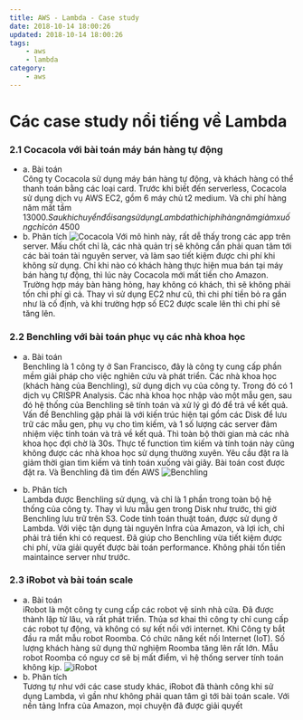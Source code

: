 ```yaml
---
title: AWS - Lambda - Case study
date: 2018-10-14 18:00:26
updated: 2018-10-14 18:00:26
tags:
    - aws
    - lambda
category: 
    - aws
---
```


# Các case study nổi tiếng về Lambda

### 2.1 Cocacola với bài toán máy bán hàng tự động

- a. Bài toán   
  Công ty Cocacola sử dụng máy bán hàng tự động, và khách hàng có thể thanh toán bằng các loại card. Trước khi biết đến
  serverless, Cocacola sử dụng dịch vụ AWS EC2, gồm 6 máy chủ t2 medium. Và chi phí hàng năm mất tầm $13000. Sau khi
  chuyển đổi sang sử dụng Lambda thì chi phí hàng năm giảm xuống chỉ còn ~$4500
- b. Phân tích
  ![Cocacola](https://dashbird.io/images/blog/2018-07-04/coca-cola-serverless-setup.jpg)
  Với mô hình này, rất dễ thấy trong các app trên server. Mấu chốt chỉ là, các nhà quản trị sẽ không cần phải quan tâm
  tới các bài toán tài nguyên server, và làm sao tiết kiệm được chi phí khi không sử dụng. Chỉ khi nào có khách hàng
  thực hiện mua bán tại máy bán hàng tự động, thì lúc này Cocacola mới mất tiền cho Amazon. Trường hợp máy bàn hàng
  hỏng, hay không có khách, thì sẽ không phải tốn chi phí gì cả. Thay vì sử dụng EC2 như cũ, thì chi phí tiền bỏ ra gần
  như là cố định, và khi trường hợp số EC2 được scale lên thì chi phí sẽ tăng lên.

### 2.2 Benchling với bài toán phục vụ các nhà khoa học

- a. Bài toán   
  Benchling là 1 công ty ở San Francisco, đây là công ty cung cấp phần mềm giải pháp cho việc nghiên cứu và phát triển.
  Các nhà khoa học (khách hàng của Benchling), sử dụng dịch vụ của công ty. Trong đó có 1 dịch vụ CRISPR Analysis. Các
  nhà khoa học nhập vào một mẫu gen, sau đó hệ thống của Benchling sẽ tính toán và xử lý gì đó để trả về kết quả. Vấn đề
  Benchling gặp phải là với kiến trúc hiện tại gồm các Disk để lưu trữ các mẫu gen, phụ vụ cho tìm kiếm, và 1 số lượng
  các server đảm nhiệm việc tính toán và trả về kết quả. Thì toàn bộ thời gian mà các nhà khoa học đợi chờ là 30s. Thực
  tế function tìm kiếm và tính toán này cũng không được các nhà khoa học sử dụng thường xuyên. Yêu cầu đặt ra là giảm
  thời gian tìm kiếm và tính toán xuống vài giây. Bài toán cost được đặt ra. Và Benchling đã tìm đến AWS
  ![Benchling](https://d1.awsstatic.com/case-studies/Benchling_architecture.945030da5d79e92d3d4da65a9c3ffb5af4fdbc79.jpg)

- b. Phân tích  
  Lambda được Benchling sử dụng, và chỉ là 1 phần trong toàn bộ hệ thống của công ty. Thay vì lưu mẫu gen trong Disk như
  trước, thì giờ Benchling lưu trữ trên S3. Code tính toán thuật toán, được sử dụng ở Lambda. Với việc tận dụng tài
  nguyên Infra của Amazon, và lợi ích, chỉ phải trả tiền khi có request. Đã giúp cho Benchling vừa tiết kiệm được chi
  phí, vừa giải quyết được bài toán performance. Không phải tốn tiền maintaince server như trước.

### 2.3 iRobot và bài toán scale

- a. Bài toán   
  iRobot là một công ty cung cấp các robot vệ sinh nhà cửa. Đã được thành lập từ lâu, và rất phát triển. Thủa sơ khai
  thì công ty chỉ cung cấp các robot tự động, và không có sự kết nối với internet. Khi Công ty bắt đầu ra mắt mẫu robot
  Roomba. Có chức năng kết nối Internet (IoT). Số lượng khách hàng sử dụng thử nghiệm Roomba tăng lên rất lớn. Mẫu robot
  Roomba có nguy cơ sẽ bị mất điểm, vì hệ thống server tính toán không kịp.
  ![iRobot](https://d1.awsstatic.com/case-studies/US/Robot%20registration.b172a8d0a29446cd78ed7bab60c79534b4bb53c4.PNG)
- b. Phân tích  
  Tương tự như với các case study khác, iRobot đã thành công khi sử dụng Lambda, vì gần như không phải quan tâm gì tới
  bài toán scale. Với nền tảng Infra của Amazon, mọi chuyện đã được giải quyết


